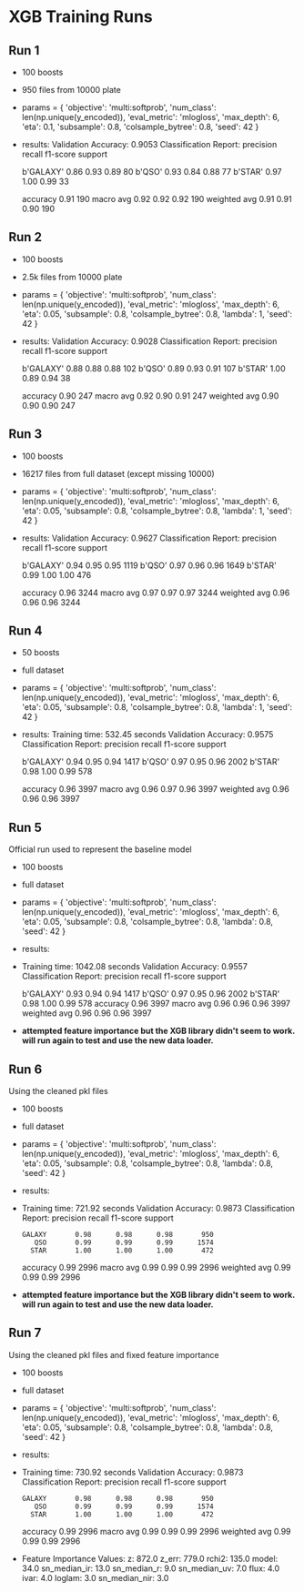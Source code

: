 # XGB Training Runs

## Run 1
- 100 boosts
- 950 files from 10000 plate
- params = {
    'objective': 'multi:softprob',
    'num_class': len(np.unique(y_encoded)),
    'eval_metric': 'mlogloss',
    'max_depth': 6,
    'eta': 0.1,
    'subsample': 0.8,
    'colsample_bytree': 0.8,
    'seed': 42
    }
- results:
Validation Accuracy: 0.9053
Classification Report:
              precision    recall  f1-score   support

   b'GALAXY'       0.86      0.93      0.89        80
      b'QSO'       0.93      0.84      0.88        77
     b'STAR'       0.97      1.00      0.99        33

    accuracy                           0.91       190
   macro avg       0.92      0.92      0.92       190
weighted avg       0.91      0.91      0.90       190

## Run 2
- 100 boosts
- 2.5k files from 10000 plate
- params = {
    'objective': 'multi:softprob',
    'num_class': len(np.unique(y_encoded)),
    'eval_metric': 'mlogloss',
    'max_depth': 6,
    'eta': 0.05,
    'subsample': 0.8,
    'colsample_bytree': 0.8,
    'lambda': 1,
    'seed': 42
    }
- results:
Validation Accuracy: 0.9028
Classification Report:
              precision    recall  f1-score   support

   b'GALAXY'       0.88      0.88      0.88       102
      b'QSO'       0.89      0.93      0.91       107
     b'STAR'       1.00      0.89      0.94        38

    accuracy                           0.90       247
   macro avg       0.92      0.90      0.91       247
weighted avg       0.90      0.90      0.90       247

## Run 3
- 100 boosts
- 16217 files from full dataset (except missing 10000)
- params = {
    'objective': 'multi:softprob',
    'num_class': len(np.unique(y_encoded)),
    'eval_metric': 'mlogloss',
    'max_depth': 6,
    'eta': 0.05,
    'subsample': 0.8,
    'colsample_bytree': 0.8,
    'lambda': 1,
    'seed': 42
    }
- results:
Validation Accuracy: 0.9627
Classification Report:
              precision    recall  f1-score   support

   b'GALAXY'       0.94      0.95      0.95      1119
      b'QSO'       0.97      0.96      0.96      1649
     b'STAR'       0.99      1.00      1.00       476

    accuracy                           0.96      3244
   macro avg       0.97      0.97      0.97      3244
weighted avg       0.96      0.96      0.96      3244

## Run 4
- 50 boosts
- full dataset
- params = {
    'objective': 'multi:softprob',
    'num_class': len(np.unique(y_encoded)),
    'eval_metric': 'mlogloss',
    'max_depth': 6,
    'eta': 0.05,
    'subsample': 0.8,
    'colsample_bytree': 0.8,
    'lambda': 1,
    'seed': 42
    }
- results:
Training time: 532.45 seconds
Validation Accuracy: 0.9575
Classification Report:
              precision    recall  f1-score   support

   b'GALAXY'       0.94      0.95      0.94      1417
      b'QSO'       0.97      0.95      0.96      2002
     b'STAR'       0.98      1.00      0.99       578

    accuracy                           0.96      3997
   macro avg       0.96      0.97      0.96      3997
weighted avg       0.96      0.96      0.96      3997

## Run 5
Official run used to represent the baseline model
- 100 boosts
- full dataset
- params = {
    'objective': 'multi:softprob',
    'num_class': len(np.unique(y_encoded)),
    'eval_metric': 'mlogloss',
    'max_depth': 6,
    'eta': 0.05,
    'subsample': 0.8,
    'colsample_bytree': 0.8,
    'lambda': 0.8,
    'seed': 42
    }
- results:
- Training time: 1042.08 seconds
Validation Accuracy: 0.9557
Classification Report:
              precision    recall  f1-score   support

   b'GALAXY'       0.93      0.94      0.94      1417
      b'QSO'       0.97      0.95      0.96      2002
     b'STAR'       0.98      1.00      0.99       578
    accuracy                           0.96      3997
   macro avg       0.96      0.96      0.96      3997
weighted avg       0.96      0.96      0.96      3997
- **attempted feature importance but the XGB library didn't seem to work. will run again to test and use the new data loader.**

## Run 6
Using the cleaned pkl files
- 100 boosts
- full dataset
- params = {
    'objective': 'multi:softprob',
    'num_class': len(np.unique(y_encoded)),
    'eval_metric': 'mlogloss',
    'max_depth': 6,
    'eta': 0.05,
    'subsample': 0.8,
    'colsample_bytree': 0.8,
    'lambda': 0.8,
    'seed': 42
    }
- results:
- Training time: 721.92 seconds
Validation Accuracy: 0.9873
Classification Report:
              precision    recall  f1-score   support

      GALAXY       0.98      0.98      0.98       950
         QSO       0.99      0.99      0.99      1574
        STAR       1.00      1.00      1.00       472

    accuracy                           0.99      2996
   macro avg       0.99      0.99      0.99      2996
weighted avg       0.99      0.99      0.99      2996
- **attempted feature importance but the XGB library didn't seem to work. will run again to test and use the new data loader.**

## Run 7
Using the cleaned pkl files and fixed feature importance
- 100 boosts
- full dataset
- params = {
    'objective': 'multi:softprob',
    'num_class': len(np.unique(y_encoded)),
    'eval_metric': 'mlogloss',
    'max_depth': 6,
    'eta': 0.05,
    'subsample': 0.8,
    'colsample_bytree': 0.8,
    'lambda': 0.8,
    'seed': 42
    }
- results:
- Training time: 730.92 seconds
Validation Accuracy: 0.9873
Classification Report:
              precision    recall  f1-score   support

      GALAXY       0.98      0.98      0.98       950
         QSO       0.99      0.99      0.99      1574
        STAR       1.00      1.00      1.00       472 

    accuracy                           0.99      2996
   macro avg       0.99      0.99      0.99      2996
weighted avg       0.99      0.99      0.99      2996
- Feature Importance Values:
    z: 872.0
    z_err: 779.0
    rchi2: 135.0
    model: 34.0
    sn_median_ir: 13.0
    sn_median_r: 9.0
    sn_median_uv: 7.0
    flux: 4.0
    ivar: 4.0
    loglam: 3.0
    sn_median_nir: 3.0
